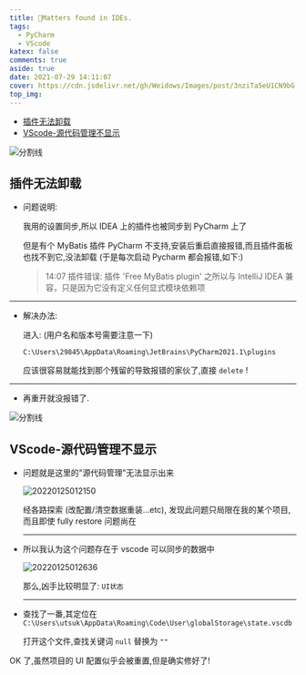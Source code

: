 ```yaml
---
title: 🤔Matters found in IDEs.
tags:
  - PyCharm
  - VScode
katex: false
comments: true
aside: true
date: 2021-07-29 14:11:07
cover: https://cdn.jsdelivr.net/gh/Weidows/Images/post/3nziTa5eU1CN9bG.jpg
top_img:
---
```


<!--
 * @?: *********************************************************************
 * @Author: Weidows
 * @LastEditors: Weidows
 * @LastEditTime: 2022-01-25 01:36:56
 * @FilePath: \Blog-private\source\_posts\tools\matters.md
 * @Description:
 * @!: *********************************************************************
-->

- [插件无法卸载](#插件无法卸载)
- [VScode-源代码管理不显示](#vscode-源代码管理不显示)

![分割线](https://cdn.jsdelivr.net/gh/Weidows/Images/img/divider.png)

## 插件无法卸载

- 问题说明:

  我用的设置同步,所以 IDEA 上的插件也被同步到 PyCharm 上了

  但是有个 MyBatis 插件 PyCharm 不支持,安装后重启直接报错,而且插件面板也找不到它,没法卸载 (于是每次启动 Pycharm 都会报错,如下:)

  > 14:07 插件错误: 插件 'Free MyBatis plugin' 之所以与 IntelliJ IDEA 兼容，只是因为它没有定义任何显式模块依赖项

---

- 解决办法:

  进入: (用户名和版本号需要注意一下)

  ```
  C:\Users\29845\AppData\Roaming\JetBrains\PyCharm2021.1\plugins
  ```

  应该很容易就能找到那个残留的导致报错的家伙了,直接 `delete` !

---

- 再重开就没报错了.

![分割线](https://cdn.jsdelivr.net/gh/Weidows/Images/img/divider.png)

## VScode-源代码管理不显示

- 问题就是这里的"源代码管理"无法显示出来

  <img src="https://cdn.jsdelivr.net/gh/Weidows/Images/post/L8rqen43hGBOoyF.png" alt="20220125012150" />

  经各路探索 (改配置/清空数据重装...etc), 发现此问题只局限在我的某个项目,而且即使 fully restore 问题尚在

  ***

- 所以我认为这个问题存在于 vscode 可以同步的数据中

  <img src="https://cdn.jsdelivr.net/gh/Weidows/Images/post/WzhfPclbnYUg4R9.png" alt="20220125012636" />

  那么,凶手比较明显了: `UI状态`

  ***

- 查找了一番,其定位在 `C:\Users\utsuk\AppData\Roaming\Code\User\globalStorage\state.vscdb`

  打开这个文件,查找关键词 `null` 替换为 `""`

OK 了,虽然项目的 UI 配置似乎会被重置,但是确实修好了!
